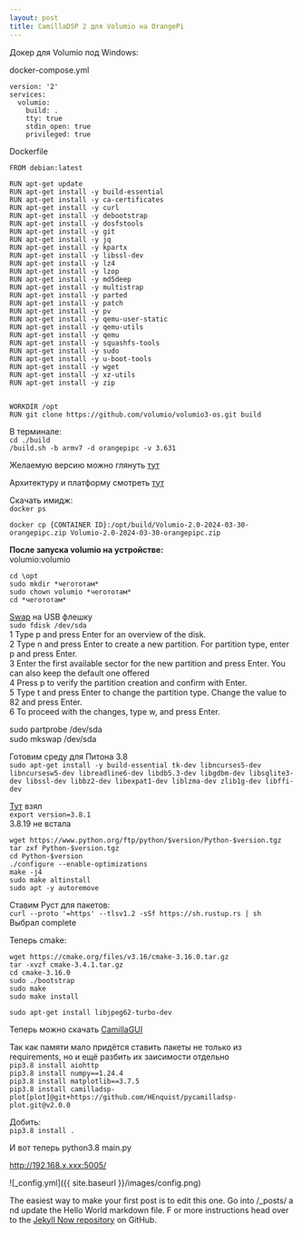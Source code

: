 ```yaml
---
layout: post
title: CamillaDSP 2 для Volumio на OrangePi
---
```


Докер для Volumio под Windows:   

docker-compose.yml   

```
version: '2'
services:
  volumio:
    build: .
    tty: true
    stdin_open: true
    privileged: true
```


Dockerfile   
```
FROM debian:latest

RUN apt-get update
RUN apt-get install -y build-essential
RUN apt-get install -y ca-certificates
RUN apt-get install -y curl
RUN apt-get install -y debootstrap
RUN apt-get install -y dosfstools
RUN apt-get install -y git
RUN apt-get install -y jq
RUN apt-get install -y kpartx
RUN apt-get install -y libssl-dev
RUN apt-get install -y lz4
RUN apt-get install -y lzop
RUN apt-get install -y md5deep
RUN apt-get install -y multistrap
RUN apt-get install -y parted
RUN apt-get install -y patch
RUN apt-get install -y pv
RUN apt-get install -y qemu-user-static
RUN apt-get install -y qemu-utils
RUN apt-get install -y qemu
RUN apt-get install -y squashfs-tools
RUN apt-get install -y sudo
RUN apt-get install -y u-boot-tools
RUN apt-get install -y wget
RUN apt-get install -y xz-utils
RUN apt-get install -y zip


WORKDIR /opt
RUN git clone https://github.com/volumio/volumio3-os.git build

```

В терминале:   
`cd ./build`  
`/build.sh -b armv7 -d orangepipc -v 3.631`    

Желаемую версию можно глянуть [тут](https://volumio.com/get-started/)   

Aрхитектуру и платформу смотреть [тут](https://github.com/volumio/volumio3-os/tree/master/recipes/devices)  

Скачать имидж:   
`docker ps`  

`docker cp {CONTAINER ID}:/opt/build/Volumio-2.0-2024-03-30-orangepipc.zip Volumio-2.0-2024-03-30-orangepipc.zip`  




**После запуска volumio на устройстве:**   
volumio:volumio   

`cd \opt`  
`sudo mkdir *чегототам*`  
`sudo chown volumio *чегототам*`  
`cd *чегототам*`  

[Swap](https://phoenixnap.com/kb/swap-partition) на USB флешку  
`sudo fdisk /dev/sda`  
1 Type p and press Enter for an overview of the disk.  
2 Type n and press Enter to create a new partition. For partition type, enter p and press Enter.  
3 Enter the first available sector for the new partition and press Enter. You can also keep the default one offered   
4 Press p to verify the partition creation and confirm with Enter.   
5 Type t and press Enter to change the partition type. Change the value to 82 and press Enter.   
6 To proceed with the changes, type w, and press Enter.   

sudo partprobe /dev/sda  
sudo mkswap /dev/sda  

Готовим среду для Питона 3.8   
`sudo apt-get install -y build-essential tk-dev libncurses5-dev libncursesw5-dev libreadline6-dev libdb5.3-dev libgdbm-dev libsqlite3-dev libssl-dev libbz2-dev libexpat1-dev liblzma-dev zlib1g-dev libffi-dev`  

[Тут](https://community.home-assistant.io/t/python-install-on-raspberry-pi-os/241558) взял  
`export version=3.8.1`  
3.8.19 не встала

`wget https://www.python.org/ftp/python/$version/Python-$version.tgz`  
`tar zxf Python-$version.tgz`  
`cd Python-$version`  
`./configure --enable-optimizations`  
`make -j4`  
`sudo make altinstall`  
`sudo apt -y autoremove`  


Ставим Руст для пакетов:  
`curl --proto '=https' --tlsv1.2 -sSf https://sh.rustup.rs | sh`  
		Выбрал complete  

Теперь cmake:  

`wget https://cmake.org/files/v3.16/cmake-3.16.0.tar.gz`   
`tar -xvzf cmake-3.4.1.tar.gz`  
`cd cmake-3.16.0`  
`sudo ./bootstrap`  
`sudo make`  
`sudo make install`  

`sudo apt-get install libjpeg62-turbo-dev`  



Теперь можно скачать [CamillaGUI](https://github.com/HEnquist/camillagui-backend)  

Так как памяти мало придётся ставить пакеты не только из requirements, но и ещё разбить их заисимости отдельно  
`pip3.8 install aiohttp`  
`pip3.8 install numpy==1.24.4`   
`pip3.8 install matplotlib==3.7.5`  
`pip3.8 install camilladsp-plot[plot]@git+https://github.com/HEnquist/pycamilladsp-plot.git@v2.0.0`  

Добить:  
`pip3.8 install .`  

И вот теперь python3.8 main.py  

http://192.168.x.xxx:5005/  


![_config.yml]({{ site.baseurl }}/images/config.png)

The easiest way to make your first post is to edit this one. Go into /_posts/ a
nd update the Hello World markdown file. F
or more instructions head over to the [Jekyll Now repository](https://github.com/barryclark/jekyll-now) on GitHub.